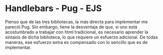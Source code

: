 # Handlebars - Pug - EJS

Pienso que de las tres bibliotecas, la más directa para implementar me pareció Pug. Sin embargo, tiene la desventaja de que, si uno está acostumbrado a trabajar con html tradicional, es necesario aprender la sintaxis de dicha biblioteca, lo que requiere un esfuerzo adicional. De todas maneras, ese esfuerzo extra es compensado con lo sencillo que es de implementar.
